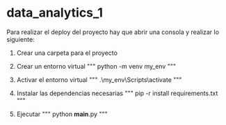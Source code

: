 # data_analytics_1

Para realizar el deploy del proyecto hay que abrir una consola y realizar lo siguiente:

1) Crear una carpeta para el proyecto

2) Crear un entorno virtual
"""
   python -m venv my_env
"""

3) Activar el entorno virtual
"""
   .\my_env\Scripts\activate
"""

4) Instalar las dependencias necesarias
"""
   pip -r install requirements.txt
"""

5) Ejecutar
"""
   python __main__.py
"""
